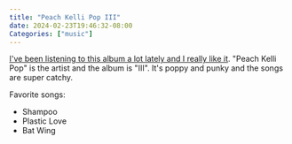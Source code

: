 ```yaml
---
title: "Peach Kelli Pop III"
date: 2024-02-23T19:46:32-08:00
Categories: ["music"]
---
```


[I've been listening to this album a lot lately and I really like it](https://www.youtube.com/watch?v=BgpHZopJh5g&list=OLAK5uy_nhtH0ZZuPcRx4gCgqV7zHXpckbwCWNhUc). "Peach Kelli Pop" is the artist and the album is "III". It's poppy and punky and the songs are super catchy. 

Favorite songs:
- Shampoo
- Plastic Love
- Bat Wing
